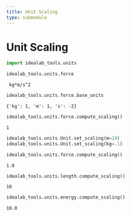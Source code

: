 ```yaml
---
title: Unit Scaling
type: submodule
---
```


# Unit Scaling


```python
import idealab_tools.units
```


```python
idealab_tools.units.force
```




     kg*m/s^2




```python
idealab_tools.units.force.base_units
```




    {'kg': 1, 'm': 1, 's': -2}




```python
idealab_tools.units.force.compute_scaling()
```




    1




```python
idealab_tools.units.Unit.set_scaling(m=10)
idealab_tools.units.Unit.set_scaling(kg=.1)
```


```python
idealab_tools.units.force.compute_scaling()
```




    1.0




```python
idealab_tools.units.length.compute_scaling()
```




    10




```python
idealab_tools.units.energy.compute_scaling()
```




    10.0




```python

```
